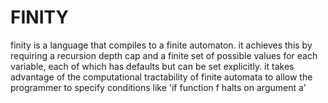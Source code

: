 # FINITY

finity is a language that compiles to a finite automaton. it achieves this by requiring a recursion depth cap and a finite set of
possible values for each variable, each of which has defaults but can be set explicitly. it takes advantage of the computational
tractability of finite automata to allow the programmer to specify conditions like 'if function f halts on argument a'
